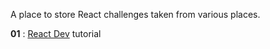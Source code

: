 A place to store React challenges taken from various places.

**01** : [React Dev](https://react.dev/learn/tutorial-tic-tac-toe) tutorial
